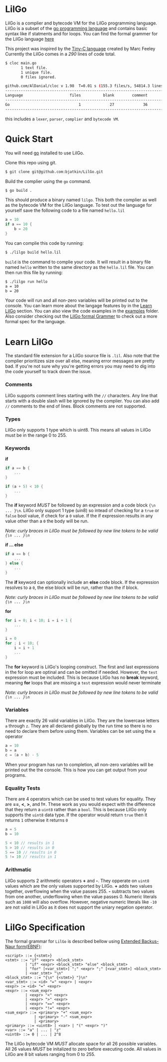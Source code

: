 # LilGo

LilGo is a complier and bytecode VM for the LilGo programming language.
LilGo is a subset of the [go programming language](https://go.dev/) and contains basic syntax like if statments and for loops.
You can find the formal grammer for the LilGo language [here](#lilgo-specification)

This project was inspired by the [Tiny-C language](https://gist.github.com/seanjensengrey/874a1dcdb7b40407ac916dd2090051a4) created by Marc Feeley
Currently the LilGo comes in a *290* lines of code total.
```sh
$ cloc main.go
       1 text file.
       1 unique file.                              
       0 files ignored.

github.com/AlDanial/cloc v 1.98  T=0.01 s (155.3 files/s, 54814.3 lines/s)
-------------------------------------------------------------------------------
Language                     files          blank        comment           code
-------------------------------------------------------------------------------
Go                               1             27             36            290
-------------------------------------------------------------------------------
```
this includes a `lexer`, `parser`, `complier` and `bytecode VM`.

# Quick Start

You will need [go](https://go.dev/learn/) installed to use LilGo.

Clone this repo using git.
```sh
$ git clone git@github.com:bjatkin/LilGo.git
```

Build the complier using the `go` command.
```sh
$ go build .
```

This should produce a binary named `lilgo`.
This both the complier as well as the bytecode VM for the LilGo language.
To test out the language for yourself save the following code to a file named `hello.lil`
```go
a = 10
if a == 10 {
	b = 20
}
```

You can complie this code by running:
```sh
$ ./lilgo build hello.lil
```

`build` is the command to complie your code.
It will result in a binary file named `hello` written to the same directory as the `hello.lil` file.
You can then run this file by running:
```sh
$ ./lilgo run hello
a = 10
b = 20
```

Your code will run and all non-zero variables will be printed out to the console.
You can learn more about the langage features by in the [Learn LilGo](#learn-lilgo) section.
You can also view the code examples in the [examples](https://github.com/bjatkin/LilGo/blob/main/examples) folder.
Also consider checking out the [LilGo formal Grammer](#lilgo-specification) to check out a more formal spec for the language.

# Learn LilGo

The standard file extension for a LilGo source file is `.lil`.
Also note that the complier prioritizes size over all else, meaning error messages are pretty bad.
If you're not sure why you're getting errors you may need to dig into the code yourself to track down the issue.

### Comments

LilGo supports comment lines starting with the `//` characters.
Any line that starts with a double slash will be ignored by the complier.
You can also add `//` comments to the end of lines.
Block comments are not supported.

### Types

LilGo only supports 1 type which is uint8.
This means all values in LilGo must be in the range 0 to 255.

### Keywords

**if**
```go
if a == b {
	...
}

if (a + 5) < 10 {
	...
}
```

The **if** keyword *MUST* be followed by an expression and a code block `{\n ... }\n`.
LilGo only support 1 type (uin8) so intead of checking for a `true` or `false` bool value, if check for a `0` value.
If the if expression results in any value other than a `0` the body will be run.

*Note: curly braces in LilGo must be followed by new line tokens to be valid `{\n ... }\n`*

**if ... else**
```go
if a == b {
	...
} else {
	...
}
```

The **if** keyword can optionally include an **else** code block.
If the expression resolves to a `0`, the else block will be run, rather than the if block.

*Note: curly braces in LilGo must be followed by new line tokens to be valid `{\n ... }\n`*

**for**
```go
for i = 0; i < 10; i = i + 1 {
	...
}

i = 0
for ; i < 10; {
	i = i + 1
	...
}
```

The **for** keyword is LilGo's looping construct.
The first and last expressions in the for loop are optinal and can be omitted if needed.
However, the `test` expression must be included.
This is because LilGo has no **break** keyword, meaning **for** loops that are missing a `test` expression would never terminate

*Note: curly braces in LilGo must be followed by new line tokens to be valid `{\n ... }\n`*

### Variables

There are exactly 26 valid variables in LilGo.
They are the lowercase letters `a` through `z`.
They are all declared globally by the run time so there is no need to declare them before using them.
Variables can be set using the **=** operator

```go
a = 10
b = a
c = (a + b) - 5
```

When your program has run to completion, all non-zero variables will be printed out the the console.
This is how you can get output from your programs.

### Equality Tests

There are 4 operators which can be used to test values for equality.
They are **==**, **<**, **>**, and **!=**.
These work as you would expect with the difference that they return a `uint8` rather than a `bool`.
This is because LilGo only supports the `uint8` data type.
If the operator would return `true` then it returns `1` otherwise it returns `0`
```go
a = 5
b = 10

5 < 10 // results in 1
5 > 10 // results in 0
5 == 10 // results in 0
5 != 10 // results in 1
```

### Arithmatic

LilGo supports 2 arithmetic operators **+** and **-**.
They opperate on `uint8` values which are the only values supported by LilGo.
**+** adds two values together, overflowing when the value passes 255.
**-** subtracts two values from one another, underflowing when the value passes 0.
Numeric literals such as `1000` will also overflow.
However, negative numeric literals like `-10` are not valid in LilGo as it does not support the uniary negation operator.

# LilGo Specification

The formal grammar for `LilGo` is described bellow using [Extended Backus-Naur form(EBNF)](https://en.wikipedia.org/wiki/Extended_Backus%E2%80%93Naur_form):

```
<script> ::= {<stmt>}
<stmt> ::= "if" <expr> <block_stmt>
		 | "if" <expr> <block_stmt> "else" <block_stmt>
	     | "for" [<var_stmt>] ";" <expr> ";" [<var_stmt>] <block_stmt>
		 | <var_stmt> "\n"
<block_stmt> ::= "{\n" {<stmt>} "}\n"
<var_stmt> ::= <id> "=" <expr> | <expr>
<expr> := <id> "=" <expr>
<expr> ::= <sum_expr>
		 | <expr> "<" <expr>
		 | <expr> ">" <expr>
		 | <expr> "==" <expr>
		 | <expr> "!=" <expr>
<sum_expr> ::= <primary> "+" <sum_expr>
			 | <primary> "-" <sum_expr>
			 | <primary>
<primary> ::= <uint8> | <var> | "(" <expr> ")"
<var> ::= "a" | ... | "z"
<uint8> ::= 0 | ... | 2^8
```

The LilGo bytecode VM *MUST* allocate space for all 26 possible variables.
All 26 values *MUST* be initalized to zero before executing code.
All values in LilGo are 8 bit values ranging from 0 to 255.
